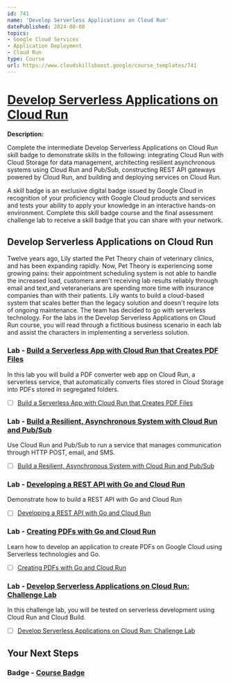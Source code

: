 ```yaml
---
id: 741
name: 'Develop Serverless Applications on Cloud Run'
datePublished: 2024-08-08
topics:
- Google Cloud Services
- Application Deployment
- Cloud Run
type: Course
url: https://www.cloudskillsboost.google/course_templates/741
---
```


# [Develop Serverless Applications on Cloud Run](https://www.cloudskillsboost.google/course_templates/741)

**Description:**

Complete the intermediate Develop Serverless Applications on Cloud Run skill badge to demonstrate skills in the following: integrating Cloud Run with Cloud Storage for data management, architecting resilient asynchronous systems using Cloud Run and Pub/Sub, constructing REST API gateways powered by Cloud Run, and building and deploying services on Cloud Run.

A skill badge is an exclusive digital badge issued by Google Cloud in recognition of your proficiency with Google Cloud products and services and tests your ability to apply your knowledge in an interactive hands-on environment. Complete this skill badge course and the final assessment challenge lab to receive a skill badge that you can share with your network.

## Develop Serverless Applications on Cloud Run

Twelve years ago, Lily started the Pet Theory chain of veterinary clinics, and has been expanding rapidly. Now, Pet Theory is experiencing some growing pains: their appointment scheduling system is not able to handle the increased load, customers aren't receiving lab results reliably through email and text,and veteranerians are spending more time with insurance companies than with their patients. Lily wants to build a cloud-based system that scales better than the legacy solution and doesn't require lots of ongoing maintenance. The team has decided to go with serverless technology. For the labs in the Develop Serverless Applications on Cloud Run course, you will read through a fictitious business scenario in each lab and assist the characters in implementing a serverless solution.

### Lab - [Build a Serverless App with Cloud Run that Creates PDF Files](https://www.cloudskillsboost.google/course_templates/741/labs/499436)

In this lab you will build a PDF converter web app on Cloud Run, a serverless service, that automatically converts files stored in Cloud Storage into PDFs stored in segregated folders.

- [ ] [Build a Serverless App with Cloud Run that Creates PDF Files](../labs/Build-a-Serverless-App-with-Cloud-Run-that-Creates-PDF-Files.md)

### Lab - [Build a Resilient, Asynchronous System with Cloud Run and Pub/Sub](https://www.cloudskillsboost.google/course_templates/741/labs/499437)

Use Cloud Run and Pub/Sub to run a service that manages communication through HTTP POST, email, and SMS.

- [ ] [Build a Resilient, Asynchronous System with Cloud Run and Pub/Sub](../labs/Build-a-Resilient-Asynchronous-System-with-Cloud-Run-and-Pub-Sub.md)

### Lab - [Developing a REST API with Go and Cloud Run](https://www.cloudskillsboost.google/course_templates/741/labs/499438)

Demonstrate how to build a REST API with Go and Cloud Run

- [ ] [Developing a REST API with Go and Cloud Run](../labs/Developing-a-REST-API-with-Go-and-Cloud-Run.md)

### Lab - [Creating PDFs with Go and Cloud Run](https://www.cloudskillsboost.google/course_templates/741/labs/499439)

Learn how to develop an application to create PDFs on Google Cloud using Serverless technologies and Go.

- [ ] [Creating PDFs with Go and Cloud Run](../labs/Creating-PDFs-with-Go-and-Cloud-Run.md)

### Lab - [Develop Serverless Applications on Cloud Run: Challenge Lab](https://www.cloudskillsboost.google/course_templates/741/labs/499440)

In this challenge lab, you will be tested on serverless development using Cloud Run and Cloud Build.

- [ ] [Develop Serverless Applications on Cloud Run: Challenge Lab](../labs/Develop-Serverless-Applications-on-Cloud-Run-Challenge-Lab.md)

## Your Next Steps

### Badge - [Course Badge](https://www.cloudskillsboost.googleNone)

